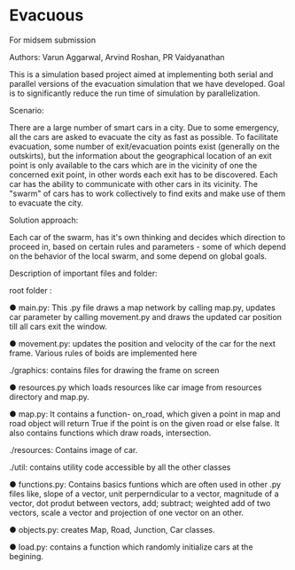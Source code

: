 # Evacuous
For midsem submission

Authors: Varun Aggarwal, Arvind Roshan, PR Vaidyanathan

This is a simulation based project aimed at implementing both serial and parallel versions of the evacuation simulation that we have developed. Goal is to significantly reduce the run time of simulation by parallelization.

Scenario: 

There are a large number of smart cars in a city. Due to some emergency, all the cars are asked to evacuate the city as fast as possible.
To facilitate evacuation, some number of exit/evacuation points exist (generally on the outskirts), but the information about the 
geographical location of an exit point is only available to the cars which are in the vicinity of one the concerned exit point, 
in other words each exit has to be discovered. Each car has the ability to communicate with other cars in its vicinity. 
The "swarm" of cars has to work collectively to find exits and make use of them to evacuate the city. 

Solution approach:

Each car of the swarm, has it's own thinking and decides which direction to proceed in, based on certain rules and 
parameters - some of which depend on the behavior of the local swarm, and some depend on global goals. 

Description of important files and folder:

root folder :

●	main.py: This .py file draws a map network by calling map.py, updates car parameter by calling movement.py and draws the updated car position till all cars exit the window.

●	movement.py: updates the position and velocity of the car for the next frame. Various rules of boids are implemented here

./graphics: contains files for drawing the frame on screen

●	 resources.py which loads resources like car image from resources directory and map.py.

●	map.py: It contains a function- on_road, which given a point in map and road object will return True if the point is on the given road or else false. It also contains functions which draw roads, intersection.

./resources: Contains image of car.

./util: contains utility code accessible by all the other classes

●	functions.py: Contains basics funtions which are often used in other .py files like, slope of a vector, unit perperndicular to a vector, magnitude of a vector, dot produt between vectors, add; subtract; weighted add of two vectors, scale a vector and projection of one vector on an other.

●	objects.py: creates Map, Road, Junction, Car classes. 

●	load.py: contains a function which randomly initialize cars at the begining.
 
